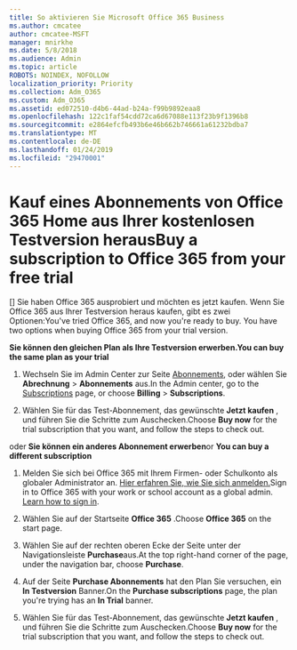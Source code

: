 ```yaml
---
title: So aktivieren Sie Microsoft Office 365 Business
ms.author: cmcatee
author: cmcatee-MSFT
manager: mnirkhe
ms.date: 5/8/2018
ms.audience: Admin
ms.topic: article
ROBOTS: NOINDEX, NOFOLLOW
localization_priority: Priority
ms.collection: Adm_O365
ms.custom: Adm_O365
ms.assetid: ed072510-d4b6-44ad-b24a-f99b9892eaa8
ms.openlocfilehash: 122c1faf54cdd72ca6d67088e113f23b9f1396b8
ms.sourcegitcommit: e2864efcfb493b6e46b662b746661a61232bdba7
ms.translationtype: MT
ms.contentlocale: de-DE
ms.lasthandoff: 01/24/2019
ms.locfileid: "29470001"
---
```

# <a name="buy-a-subscription-to-office-365-from-your-free-trial"></a><span data-ttu-id="ec864-102">Kauf eines Abonnements von Office 365 Home aus Ihrer kostenlosen Testversion heraus</span><span class="sxs-lookup"><span data-stu-id="ec864-102">Buy a subscription to Office 365 from your free trial</span></span>

<span data-ttu-id="ec864-p101">[] Sie haben Office 365 ausprobiert und möchten es jetzt kaufen. Wenn Sie Office 365 aus Ihrer Testversion heraus kaufen, gibt es zwei Optionen:</span><span class="sxs-lookup"><span data-stu-id="ec864-p101">You've tried Office 365, and now you're ready to buy. You have two options when buying Office 365 from your trial version.</span></span>
  
 <span data-ttu-id="ec864-105">**Sie können den gleichen Plan als Ihre Testversion erwerben.**</span><span class="sxs-lookup"><span data-stu-id="ec864-105">**You can buy the same plan as your trial**</span></span>
  
1. <span data-ttu-id="ec864-106">Wechseln Sie im Admin Center zur Seite [Abonnements](https://go.microsoft.com/fwlink/p/?linkid=842054), oder wählen Sie **Abrechnung** \> **Abonnements** aus.</span><span class="sxs-lookup"><span data-stu-id="ec864-106">In the Admin center, go to the [Subscriptions](https://go.microsoft.com/fwlink/p/?linkid=842054) page, or choose **Billing** \> **Subscriptions**.</span></span>
    
2. <span data-ttu-id="ec864-107">Wählen Sie für das Test-Abonnement, das gewünschte **Jetzt kaufen** , und führen Sie die Schritte zum Auschecken.</span><span class="sxs-lookup"><span data-stu-id="ec864-107">Choose **Buy now** for the trial subscription that you want, and follow the steps to check out.</span></span> 
    
<span data-ttu-id="ec864-108">oder **Sie können ein anderes Abonnement erwerben**</span><span class="sxs-lookup"><span data-stu-id="ec864-108">or **You can buy a different subscription**</span></span>
  
1. <span data-ttu-id="ec864-109">Melden Sie sich bei Office 365 mit Ihrem Firmen- oder Schulkonto als globaler Administrator an. [Hier erfahren Sie, wie Sie sich anmelden.](https://support.office.com/article/e9eb7d51-5430-4929-91ab-6157c5a050b4)</span><span class="sxs-lookup"><span data-stu-id="ec864-109">Sign in to Office 365 with your work or school account as a global admin. [Learn how to sign in](https://support.office.com/article/e9eb7d51-5430-4929-91ab-6157c5a050b4).</span></span>
    
2. <span data-ttu-id="ec864-110">Wählen Sie auf der Startseite **Office 365** .</span><span class="sxs-lookup"><span data-stu-id="ec864-110">Choose **Office 365** on the start page.</span></span> 
    
3. <span data-ttu-id="ec864-111">Wählen Sie auf der rechten oberen Ecke der Seite unter der Navigationsleiste **Purchase**aus.</span><span class="sxs-lookup"><span data-stu-id="ec864-111">At the top right-hand corner of the page, under the navigation bar, choose **Purchase**.</span></span>
    
4. <span data-ttu-id="ec864-112">Auf der Seite **Purchase Abonnements** hat den Plan Sie versuchen, ein **In Testversion** Banner.</span><span class="sxs-lookup"><span data-stu-id="ec864-112">On the **Purchase subscriptions** page, the plan you're trying has an **In Trial** banner.</span></span> 
    
5. <span data-ttu-id="ec864-113">Wählen Sie für das Test-Abonnement, das gewünschte **Jetzt kaufen** , und führen Sie die Schritte zum Auschecken.</span><span class="sxs-lookup"><span data-stu-id="ec864-113">Choose **Buy now** for the trial subscription that you want, and follow the steps to check out.</span></span> 
    

